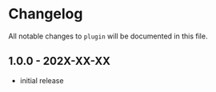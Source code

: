 # Changelog

All notable changes to `plugin` will be documented in this file.

## 1.0.0 - 202X-XX-XX

- initial release

